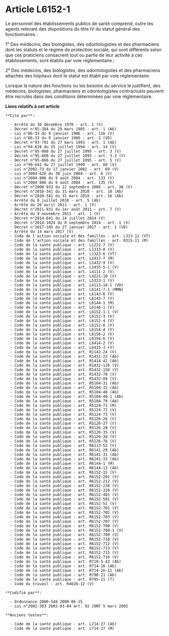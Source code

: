 # Article L6152-1

Le personnel des établissements publics de santé comprend, outre les agents relevant des dispositions du titre IV du statut
général des fonctionnaires :

1° Des médecins, des biologistes, des odontologistes et des pharmaciens dont les statuts et le régime de protection sociale,
qui sont différents selon que ces praticiens consacrent tout ou partie de leur activité à ces établissements, sont établis
par voie réglementaire ;

2° Des médecins, des biologistes, des odontologistes et des pharmaciens attachés des hôpitaux dont le statut est établi par
voie réglementaire.

Lorsque la nature des fonctions ou les besoins du service le justifient, des médecins, biologistes, pharmaciens et
odontologistes contractuels peuvent être recrutés dans des conditions déterminées par voie réglementaire.

**Liens relatifs à cet article**

	**Cité par**:

	  - Arrêté du 30 décembre 1970 - art. 1 (V)
	  - Décret n°85-384 du 29 mars 1985 - art. 1 (Ab)
	  - Loi n°86-33 du 9 janvier 1986 - art. 116 (V)
	  - Loi n°86-33 du 9 janvier 1986 - art. 2 (VD)
	  - Décret n°93-701 du 27 mars 1993 - art. 1 (Ab)
	  - Loi n°94-628 du 25 juillet 1994 - art. 14 (V)
	  - Décret n°95-860 du 27 juillet 1995 - art. 3 (V)
	  - Décret n°95-860 du 27 juillet 1995 - art. 3-3 (V)
	  - Décret n°95-860 du 27 juillet 1995 - art. 5 (V)
	  - Loi n°99-641 du 27 juillet 1999 - art. 60 (V)
	  - Loi n°2002-73 du 17 janvier 2002 - art. 69 (V)
	  - Loi n°2004-626 du 30 juin 2004 - art. 6 (V)
	  - Loi n°2004-806 du 9 août 2004 - art. 133 (V)
	  - Loi n°2004-806 du 9 août 2004 - art. 135 (V)
	  - Décret n°2008-933 du 12 septembre 2008 - art. 38 (V)
	  - Décret n°2010-341 du 31 mars 2010 - art. 10 (Ab)
	  - Décret n°2010-341 du 31 mars 2010 - art. 16 (Ab)
	  - Arrêté du 8 juillet 2010 - art. 5 (Ab)
	  - Arrêté du 26 avril 2011 - art. 1 (V)
	  - Décret n°2011-931 du 1er août 2011 - art. 7 (V)
	  - Arrêté du 9 novembre 2011 - art. 1 (V)
	  - Décret n°2014-841 du 24 juillet 2014 (V)
	  - Décret n°2014-1024 du 8 septembre 2014 - art. 1 (V)
	  - Décret n°2017-105 du 27 janvier 2017 - art. 1 (VD)
	  - Arrêté du 14 mars 2017 (V)
	  - Code de l'action sociale et des familles - art. L313-12 (VT)
	  - Code de l'action sociale et des familles - art. R315-11 (M)
	  - Code de la santé publique - art. L1222-7 (V)
	  - Code de la santé publique - art. L1313-8 (V)
	  - Code de la santé publique - art. L1323-6 (VT)
	  - Code de la santé publique - art. L1417-7 (M)
	  - Code de la santé publique - art. L1432-9 (V)
	  - Code de la santé publique - art. L1435-5-1 (V)
	  - Code de la santé publique - art. L4111-2 (V)
	  - Code de la santé publique - art. L4221-10 (V)
	  - Code de la santé publique - art. L5323-1 (V)
	  - Code de la santé publique - art. L6113-10-1 (VD)
	  - Code de la santé publique - art. L6141-7-1 (MMN)
	  - Code de la santé publique - art. L6143-6 (V)
	  - Code de la santé publique - art. L6143-7 (V)
	  - Code de la santé publique - art. L6144-1 (M)
	  - Code de la santé publique - art. L6146-1 (V)
	  - Code de la santé publique - art. L6152-1-1 (V)
	  - Code de la santé publique - art. L6152-3 (V)
	  - Code de la santé publique - art. L6152-4 (V)
	  - Code de la santé publique - art. L6152-6 (V)
	  - Code de la santé publique - art. L6154-4 (V)
	  - Code de la santé publique - art. L6156-2 (V)
	  - Code de la santé publique - art. L6156-6 (V)
	  - Code de la santé publique - art. L6414-2 (V)
	  - Code de la santé publique - art. L6415-3 (V)
	  - Code de la santé publique - art. R1142-24 (V)
	  - Code de la santé publique - art. R1411-22 (Ab)
	  - Code de la santé publique - art. R1414-42 (Ab)
	  - Code de la santé publique - art. R1432-126 (V)
	  - Code de la santé publique - art. R1432-158 (V)
	  - Code de la santé publique - art. R1432-78 (V)
	  - Code de la santé publique - art. R1432-89 (V)
	  - Code de la santé publique - art. R5104-31 (Ab)
	  - Code de la santé publique - art. R5104-32 (Ab)
	  - Code de la santé publique - art. R5104-40 (Ab)
	  - Code de la santé publique - art. R5104-40-1 (Ab)
	  - Code de la santé publique - art. R5104-79 (Ab)
	  - Code de la santé publique - art. R5124-71 (M)
	  - Code de la santé publique - art. R5124-72 (V)
	  - Code de la santé publique - art. R5124-73 (V)
	  - Code de la santé publique - art. R5126-26 (V)
	  - Code de la santé publique - art. R5126-27 (V)
	  - Code de la santé publique - art. R5126-28 (V)
	  - Code de la santé publique - art. R5126-35 (V)
	  - Code de la santé publique - art. R5126-36 (V)
	  - Code de la santé publique - art. R5126-76 (V)
	  - Code de la santé publique - art. R6113-52 (V)
	  - Code de la santé publique - art. R6141-29 (Ab)
	  - Code de la santé publique - art. R6141-31 (Ab)
	  - Code de la santé publique - art. R6141-33 (Ab)
	  - Code de la santé publique - art. R6144-1 (M)
	  - Code de la santé publique - art. R6144-13 (Ab)
	  - Code de la santé publique - art. R6152-15 (V)
	  - Code de la santé publique - art. R6152-201 (V)
	  - Code de la santé publique - art. R6152-212 (V)
	  - Code de la santé publique - art. R6152-238 (V)
	  - Code de la santé publique - art. R6152-326 (V)
	  - Code de la santé publique - art. R6152-401 (V)
	  - Code de la santé publique - art. R6152-501 (V)
	  - Code de la santé publique - art. R6152-51 (V)
	  - Code de la santé publique - art. R6152-701 (V)
	  - Code de la santé publique - art. R6152-702 (V)
	  - Code de la santé publique - art. R6152-703 (V)
	  - Code de la santé publique - art. R6152-707 (V)
	  - Code de la santé publique - art. R6152-708 (V)
	  - Code de la santé publique - art. R6152-708-1 (V)
	  - Code de la santé publique - art. R6152-709 (V)
	  - Code de la santé publique - art. R6152-710 (V)
	  - Code de la santé publique - art. R6152-712 (V)
	  - Code de la santé publique - art. R6152-713 (V)
	  - Code de la santé publique - art. R6152-715 (V)
	  - Code de la santé publique - art. R6152-716 (V)
	  - Code de la santé publique - art. R710-5-42 (Ab)
	  - Code de la santé publique - art. R714-16 (Ab)
	  - Code de la santé publique - art. R714-16-11 (Ab)
	  - Code de la santé publique - art. R790-21 (Ab)
	  - Code de la santé publique - art. R795-21 (T)
	  - Code du travail - art. R4626-12 (V)

	**Codifié par**:

	  - Ordonnance 2000-548 2000-06-15
	  - Loi n°2002-303 2002-03-04 art. 92 JORF 5 mars 2002

	**Anciens textes**:

	  - Code de la santé publique - art. L714-27 (Ab)
	  - Code de la santé publique - art. L714-27 (M)
